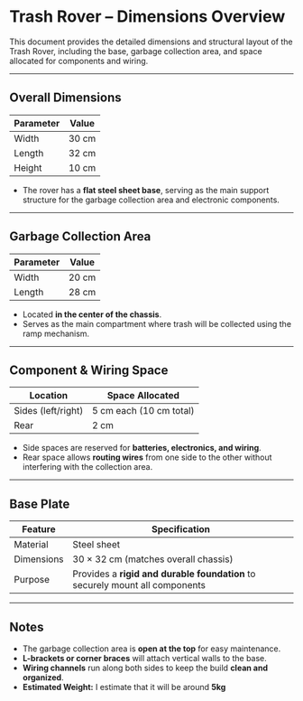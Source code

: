 # Trash Rover – Dimensions Overview

This document provides the detailed dimensions and structural layout of the Trash Rover, including the base, garbage collection area, and space allocated for components and wiring.

---

## Overall Dimensions

| Parameter | Value |
|-----------|-------|
| Width     | 30 cm |
| Length    | 32 cm |
| Height    | 10 cm |

- The rover has a **flat steel sheet base**, serving as the main support structure for the garbage collection area and electronic components.

---

## Garbage Collection Area

| Parameter | Value |
|-----------|-------|
| Width     | 20 cm |
| Length    | 28 cm |

- Located **in the center of the chassis**.  
- Serves as the main compartment where trash will be collected using the ramp mechanism.

---

## Component & Wiring Space

| Location          | Space Allocated |
|------------------|----------------|
| Sides (left/right) | 5 cm each (10 cm total) |
| Rear             | 2 cm |

- Side spaces are reserved for **batteries, electronics, and wiring**.  
- Rear space allows **routing wires** from one side to the other without interfering with the collection area.

---

## Base Plate

| Feature   | Specification |
|-----------|----------------|
| Material  | Steel sheet    |
| Dimensions | 30 × 32 cm (matches overall chassis) |
| Purpose   | Provides a **rigid and durable foundation** to securely mount all components |

---

## Notes

- The garbage collection area is **open at the top** for easy maintenance.  
- **L-brackets or corner braces** will attach vertical walls to the base.  
- **Wiring channels** run along both sides to keep the build **clean and organized**.
- **Estimated Weight:** I estimate that it will be around **5kg**
